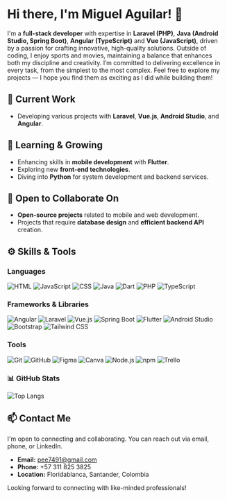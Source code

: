 # Hi there, I'm Miguel Aguilar! 👋

I'm a **full-stack developer** with expertise in **Laravel (PHP)**, **Java (Android Studio, Spring Boot)**, **Angular (TypeScript)** and **Vue (JavaScript)**, driven by a passion for crafting innovative, high-quality solutions. Outside of coding, I enjoy sports and movies, maintaining a balance that enhances both my discipline and creativity. I’m committed to delivering excellence in every task, from the simplest to the most complex. Feel free to explore my projects — I hope you find them as exciting as I did while building them!

## 🔭 Current Work
- Developing various projects with **Laravel**, **Vue.js**, **Android Studio**, and **Angular**.
  
## 🌱 Learning & Growing
- Enhancing skills in **mobile development** with **Flutter**.
- Exploring new **front-end technologies**.
- Diving into **Python** for system development and backend services.

## 🤝 Open to Collaborate On
- **Open-source projects** related to mobile and web development.
- Projects that require **database design** and **efficient backend API** creation.

## ⚙️ Skills & Tools
### Languages
![HTML](https://img.shields.io/badge/HTML-E34F26?style=for-the-badge&logo=html5&logoColor=white)
![JavaScript](https://img.shields.io/badge/JavaScript-F7DF1E?style=for-the-badge&logo=javascript&logoColor=black)
![CSS](https://img.shields.io/badge/CSS-1572B6?style=for-the-badge&logo=css3&logoColor=white)
![Java](https://img.shields.io/badge/Java-007396?style=for-the-badge&logo=java&logoColor=white)
![Dart](https://img.shields.io/badge/Dart-0175C2?style=for-the-badge&logo=dart&logoColor=white)
![PHP](https://img.shields.io/badge/PHP-777BB4?style=for-the-badge&logo=php&logoColor=white)
![TypeScript](https://img.shields.io/badge/TypeScript-3178C6?style=for-the-badge&logo=typescript&logoColor=white)

### Frameworks & Libraries
![Angular](https://img.shields.io/badge/Angular-DD0031?style=for-the-badge&logo=angular&logoColor=white)
![Laravel](https://img.shields.io/badge/Laravel-FF2D20?style=for-the-badge&logo=laravel&logoColor=white)
![Vue.js](https://img.shields.io/badge/Vue.js-4FC08D?style=for-the-badge&logo=vue.js&logoColor=white)
![Spring Boot](https://img.shields.io/badge/Spring%20Boot-6DB33F?style=for-the-badge&logo=spring-boot&logoColor=white)
![Flutter](https://img.shields.io/badge/Flutter-02569B?style=for-the-badge&logo=flutter&logoColor=white)
![Android Studio](https://img.shields.io/badge/Android%20Studio-3DDC84?style=for-the-badge&logo=android-studio&logoColor=white)
![Bootstrap](https://img.shields.io/badge/Bootstrap-563D7C?style=for-the-badge&logo=bootstrap&logoColor=white)
![Tailwind CSS](https://img.shields.io/badge/Tailwind_CSS-38B2AC?style=for-the-badge&logo=tailwind-css&logoColor=white)

### Tools
![Git](https://img.shields.io/badge/Git-F05032?style=for-the-badge&logo=git&logoColor=white)
![GitHub](https://img.shields.io/badge/GitHub-181717?style=for-the-badge&logo=github&logoColor=white)
![Figma](https://img.shields.io/badge/Figma-F24E1E?style=for-the-badge&logo=figma&logoColor=white)
![Canva](https://img.shields.io/badge/Canva-00C4CC?style=for-the-badge&logo=canva&logoColor=white)
![Node.js](https://img.shields.io/badge/Node.js-339933?style=for-the-badge&logo=node.js&logoColor=white)
![npm](https://img.shields.io/badge/npm-CB3837?style=for-the-badge&logo=npm&logoColor=white)
![Trello](https://img.shields.io/badge/Trello-0079BF?style=for-the-badge&logo=trello&logoColor=white)

### 📊 GitHub Stats
![Top Langs](https://github-readme-stats.vercel.app/api/top-langs/?username=SavitarADSO&theme=dark&layout=compact)

## 📫 Contact Me
I'm open to connecting and collaborating. You can reach out via email, phone, or LinkedIn.

- **Email:** pee7491@gmail.com
- **Phone:** +57 311 825 3825
- **Location:** Floridablanca, Santander, Colombia

Looking forward to connecting with like-minded professionals!
